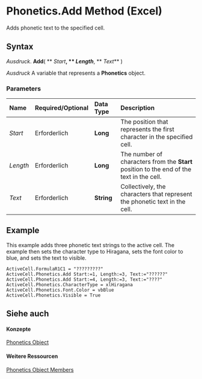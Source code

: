 
# Phonetics.Add Method (Excel)

Adds phonetic text to the specified cell.


## Syntax

 _Ausdruck_. **Add**( ** _Start_**, ** _Length_**, ** _Text_** )

 _Ausdruck_ A variable that represents a **Phonetics** object.


### Parameters



|**Name**|**Required/Optional**|**Data Type**|**Description**|
|:-----|:-----|:-----|:-----|
| _Start_|Erforderlich|**Long**|The position that represents the first character in the specified cell.|
| _Length_|Erforderlich|**Long**|The number of characters from the  **Start** position to the end of the text in the cell.|
| _Text_|Erforderlich|**String**|Collectively, the characters that represent the phonetic text in the cell.|

## Example

This example adds three phonetic text strings to the active cell. The example then sets the character type to Hiragana, sets the font color to blue, and sets the text to visible.


```
ActiveCell.FormulaR1C1 = "?????????" 
ActiveCell.Phonetics.Add Start:=1, Length:=3, Text:="??????" 
ActiveCell.Phonetics.Add Start:=4, Length:=3, Text:="????" 
ActiveCell.Phonetics.CharacterType = xlHiragana 
ActiveCell.Phonetics.Font.Color = vbBlue 
ActiveCell.Phonetics.Visible = True
```


## Siehe auch


#### Konzepte


[Phonetics Object](77c0c55c-a181-c68a-24ed-e6bcaf514663.md)
#### Weitere Ressourcen


[Phonetics Object Members](http://msdn.microsoft.com/library/80fd2a10-1727-b652-5f81-6143ae8bead3%28Office.15%29.aspx)
